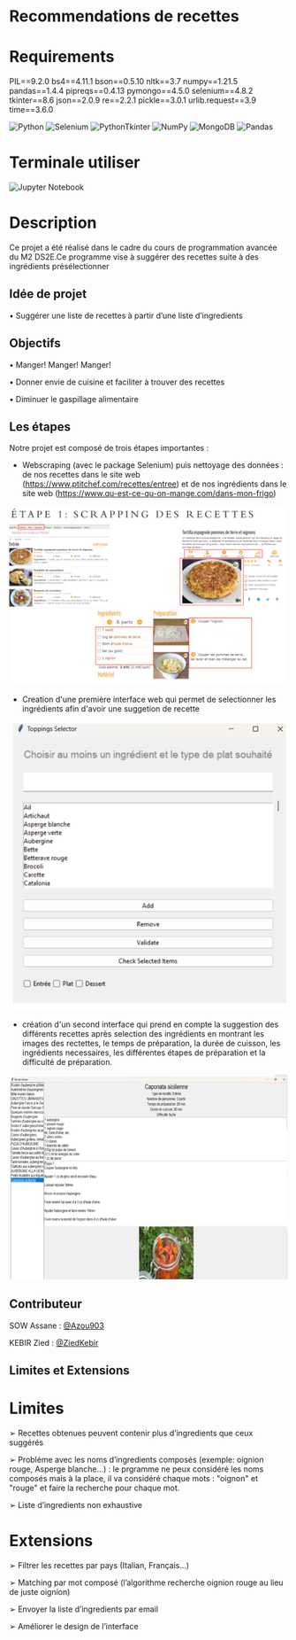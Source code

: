 # Recommendations de recettes
# Requirements

PIL==9.2.0
bs4==4.11.1
bson==0.5.10
nltk==3.7
numpy==1.21.5
pandas==1.4.4
pipreqs==0.4.13
pymongo==4.5.0
selenium==4.8.2
tkinter==8.6
json==2.0.9
re==2.2.1
pickle==3.0.1
urlib.request==3.9
time==3.6.0

![Python](https://img.shields.io/badge/python-3670A0?style=for-the-badge&logo=python&logoColor=ffdd54)
![Selenium](https://img.shields.io/badge/-selenium-%43B02A?style=for-the-badge&logo=selenium&logoColor=white)
![PythonTkinter](https://img.shields.io/badge/pythonTkinter-3670A0?style=for-the-badge&logo=python&logoColor=ffdd54)
![NumPy](https://img.shields.io/badge/numpy-%23013243.svg?style=for-the-badge&logo=numpy&logoColor=white)
![MongoDB](https://img.shields.io/badge/MongoDB-%234ea94b.svg?style=for-the-badge&logo=mongodb&logoColor=white)
![Pandas](https://img.shields.io/badge/pandas-%23150458.svg?style=for-the-badge&logo=pandas&logoColor=white)

# Terminale utiliser

![Jupyter Notebook](https://img.shields.io/badge/jupyter-%23FA0F00.svg?style=for-the-badge&logo=jupyter&logoColor=Yellow)

# Description

Ce projet a été réalisé dans le cadre du cours de programmation avancée du M2 DS2E.Ce programme vise à suggérer des recettes suite à des ingrédients présélectionner

## Idée de projet

• Suggérer une liste de recettes à partir d’une liste d’ingredients

## Objectifs

• Manger! Manger! Manger! 

• Donner envie de cuisine et faciliter à trouver des recettes

• Diminuer le gaspillage alimentaire

## Les étapes

Notre projet est composé de trois étapes importantes :
- Webscraping (avec le package Selenium) puis nettoyage des données : de nos recettes dans le site web (https://www.ptitchef.com/recettes/entree) et de nos ingrédients dans le site web (https://www.qu-est-ce-qu-on-mange.com/dans-mon-frigo)

![cover](https://github.com/Azou903/Recettes/blob/main/recette.png)

- Creation d'une première interface web qui permet de selectionner les ingrédients afin d'avoir une suggetion de recette

![cover](https://github.com/Azou903/Recettes/blob/main/interface%201.png)

  
- création d'un second interface qui prend en compte la suggestion des différents recettes après selection des ingrédients en montrant les images des rectettes, le temps de préparation, la durée de cuisson, les ingrédients necessaires, les différentes étapes de préparation et la difficulté de préparation.

![cover](https://github.com/Azou903/Recettes/blob/main/interface%202.png)







## Contributeur

SOW Assane : [@Azou903](https://github.com/Azou903)

KEBIR Zied : [@ZiedKebir](https://github.com/ZiedKebir)

## Limites et Extensions
# Limites

➢ Recettes obtenues peuvent contenir plus d’ingredients que ceux suggérés

➢ Probléme avec les noms d’ingredients composés (exemple: oignion rouge, Asperge blanche…) : le prgramme ne peux considéré les noms composés mais à la place, il va considéré chaque mots : "oignon" et "rouge" et faire la recherche pour chaque mot.

➢ Liste d’ingredients non exhaustive 

# Extensions

➢ Filtrer les recettes par pays (Italian, Français...)

➢ Matching par mot composé (l’algorithme recherche oignion rouge au lieu de juste oignion)

➢ Envoyer la liste d’ingredients par email 

➢ Améliorer le design de l’interface

